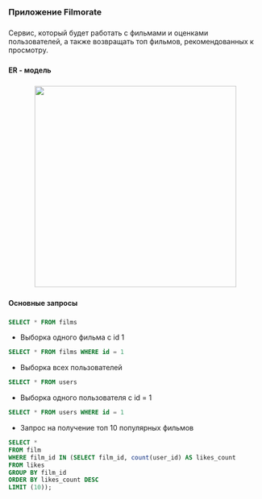 <h3 align="left">Приложение Filmorate</h3>

###

<p align="left">Сервис, который будет работать с фильмами и оценками пользователей, а также возвращать топ фильмов, рекомендованных к просмотру.</p>

###

<h4 align="left">ER - модель</h4>

###

<div align="center">
  <img height="400" src="https://i.ibb.co/hH6CHy4/2023-09-23-181620.png"  />
</div>

###

<h4 align="left">Основные запросы</h4>

###

~~~~sql
SELECT * FROM films
~~~~
- Выборка одного фильма с id 1
~~~~sql
SELECT * FROM films WHERE id = 1
~~~~
- Выборка всех пользователей
~~~~sql
SELECT * FROM users
~~~~
- Выборка одного пользователя с id = 1
~~~~sql
SELECT * FROM users WHERE id = 1
~~~~

- Запрос на получение топ 10 популярных фильмов
~~~~sql
SELECT *
FROM film
WHERE film_id IN (SELECT film_id, count(user_id) AS likes_count
FROM likes
GROUP BY film_id
ORDER BY likes_count DESC
LIMIT (10));
~~~~

###
